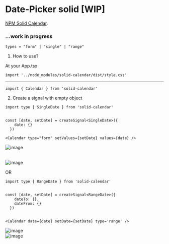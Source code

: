 # Date-Picker solid [WIP]

[NPM Solid Calendar](https://www.npmjs.com/package/solid-calendar?activeTab=readme).

### ...work in progress

```
types = "form" | "single" | "range"
```

1. How to use?

At your App.tsx

```
import '../node_modules/solid-calendar/dist/style.css'
```

---

```
import { Calendar } from 'solid-calendar'
```

2. Create a signal with empty object

```
import type { SingleDate } from 'solid-calendar'


const [date, setDate] = createSignal<SingleDate>({
    date: {}
  })

<Calendar type="form" setValues={setDate} values={date} />
```
![image](https://github.com/c4miloarriagada/Calendar/assets/95378920/20cabf26-1018-44c1-9817-ff5956696e27)

\
![image](https://github.com/c4miloarriagada/Calendar/assets/95378920/cc0692ad-af9f-431e-b2b9-13c62f6f105c)



OR

```
import type { RangeDate } from 'solid-calendar'


const [date, setDate] = createSignal<RangeDate>({
    dateTo: {},
    dateFrom: {}
  })


<Calendar date={date} setDate={setDate} type='range' />
```
![image](https://github.com/c4miloarriagada/Calendar/assets/95378920/5577ff75-9f3d-40f4-8c7e-de826473c03c)
\
![image](https://github.com/c4miloarriagada/Calendar/assets/95378920/33e44898-bd8c-4283-a70b-57906f31ec35)

